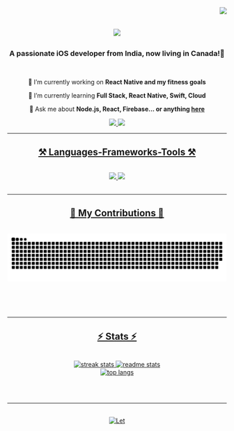 <img align="right" src="https://visitor-badge.laobi.icu/badge?page_id=Gurpreet0790/Gurpreet0790" />

<h1 align="center">
    <img src="https://readme-typing-svg.herokuapp.com/?font=Righteous&size=35&center=true&vCenter=true&width=500&height=70&duration=4000&lines=Hi+There!+👋+I'm+Gurpreet+Kaur!;+Hi+There!+👋+I'm+Reet!;" />
</h1>

<h3 align="center">A passionate iOS developer from India, now living in Canada!🍁</h3>

<br/>

<div align="center">
 
 🔭 I’m currently working on **React Native and my fitness goals**
 
 🌱 I’m currently learning **Full Stack, React Native, Swift, Cloud**

💬 Ask me about **Node.js, React, Firebase... or anything [here](https://github.com/Gurpreet0790/Gurpreet0790/issues)**

 </div>
 
<div align="center"> 
  <a href="mailto:gurpreetkaur.chd03@gmail.com">
    <img src="https://img.shields.io/badge/Gmail-333333?style=for-the-badge&logo=gmail&logoColor=red" />
  </a>
  <a href="https://www.linkedin.com/in/reet03/" target="_blank">
    <img src="https://img.shields.io/badge/LinkedIn-0077B5?style=for-the-badge&logo=linkedin&logoColor=white" target="_blank" />
</div>

 <hr/>
 
<h2 align="center">⚒️ Languages-Frameworks-Tools ⚒️</h2>
<br/>
<div align="center">
    <img src="https://skillicons.dev/icons?i=react,swift,vscode,github,cpp,git,jenkins" />
    <img src="https://skillicons.dev/icons?i=redux,androidstudio,javascript,html,css,typescript,sqlite,firebase,c,mysql" /><br>
</div>

<br/>
<hr/>

<div align="center">
  <h2>🐍 My Contributions 🐍</h2>
  <br>
  <img alt="snake eating my contributions" src="https://raw.githubusercontent.com/Gurpreet0790/Gurpreet0790/output/github-contribution-grid-snake.svg" />
  
  <br/><br/><br/>
</div>

<hr/>

<h2 align="center">⚡ Stats ⚡</h2>
<br>
<div align=center>
  <img width=390 src="https://github-readme-streak-stats-Gurpreet0790.vercel.app/?user=salesp07&theme=react&border_radius=10" alt="streak stats"/>
  <img width=390 src="https://github-readme-stats-Gurpreet0790.vercel.app/api?username=salesp07&count_private=true&show_icons=true&theme=react&rank_icon=github&border_radius=10" alt="readme stats" />
  <br/>
  <img width=325 align="center" src="https://github-readme-stats-Gurpreet0790.vercel.app/api/top-langs/?username=Gurpreet0790&hide=HTML&langs_count=8&layout=compact&theme=react&border_radius=10&size_weight=0.5&count_weight=0.5&exclude_repo=github-readme-stats" alt="top langs" />
</div>

<br/><br/>

<hr/>

<br/>

<div align="center">
<a href='https://www.linkedin.com/in/reet03/' target='_blank'><img height='64' style='border:0px;height:64px;' src='https://storage.ko-fi.com/cdn/kofi1.png?v=3' border='0' alt='Let's Connect!' /></a>
</div>

<br/>
